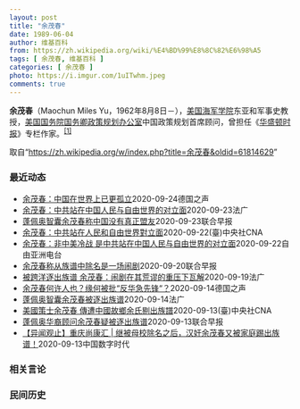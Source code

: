 ```yaml
---
layout: post
title: "余茂春"
date: 1989-06-04
author: 维基百科
from: https://zh.wikipedia.org/wiki/%E4%BD%99%E8%8C%82%E6%98%A5
tags: [ 余茂春, 维基百科 ]
categories: [ 余茂春 ]
photo: https://i.imgur.com/1uITwhm.jpeg
comments: true
---
```

<div class="mw-parser-output"><p><b>余茂春</b>（Maochun Miles Yu，1962年8月8日<span class="useeditintro" title="Template:BLP editintro">－</span>），<a href="/wiki/%E7%BE%8E%E5%9B%BD%E6%B5%B7%E5%86%9B%E5%AD%A6%E9%99%A2" title="美国海军学院">美国海军学院</a>东亚和军事史教授，<a href="/wiki/%E7%BE%8E%E5%9B%BD%E5%9B%BD%E5%8A%A1%E9%99%A2" title="美国国务院">美国国务院</a><a href="/wiki/%E7%BE%8E%E5%9B%BD%E5%9B%BD%E5%8A%A1%E5%8D%BF" title="美国国务卿">国务卿</a><a href="/wiki/%E6%94%BF%E7%AD%96%E8%A7%84%E5%88%92%E5%8A%9E%E5%85%AC%E5%AE%A4" title="政策规划办公室">政策规划办公室</a>中国政策规划首席顾问，曾担任《<a href="/wiki/%E5%8D%8E%E7%9B%9B%E9%A1%BF%E6%97%B6%E6%8A%A5" title="华盛顿时报">华盛顿时报</a>》专栏作家。<sup id="cite_ref-BGWT_1-0" class="reference"><a href="#cite_note-BGWT-1">[1]</a></sup>
</p>
</div><noscript><img src="//zh.wikipedia.org/wiki/Special:CentralAutoLogin/start?type=1x1" alt="" title="" width="1" height="1" style="border: none; position: absolute;"></noscript>
<div class="printfooter">取自“<a dir="ltr" href="https://zh.wikipedia.org/w/index.php?title=余茂春&amp;oldid=61814629">https://zh.wikipedia.org/w/index.php?title=余茂春&amp;oldid=61814629</a>”</div><div id="recent-news"><h3>最近动态</h3><ul><li><a href="https://nodebe4.github.io/waimei/2020-09-24/%E4%BD%99%E8%8C%82%E6%98%A5-%E4%B8%AD%E5%9B%BD%E5%9C%A8%E4%B8%96%E7%95%8C%E4%B8%8A%E5%B7%B2%E6%9B%B4%E5%AD%A4%E7%AB%8B" title="余茂春：中国在世界上已更孤立—— 2020-09-24T14:36:18.948Z （德国之声中文网）在加拿大公共政策智库麦克唐纳-劳里埃研究所(Macdonald-Laurier Instit...">余茂春：中国在世界上已更孤立</a><time>2020-09-24</time><a class="tag">德国之声</a></li>
<li><a href="https://nodebe4.github.io/waimei/2020-09-23/%E4%BD%99%E8%8C%82%E6%98%A5-%E4%B8%AD%E5%85%B1%E7%AB%99%E5%9C%A8%E4%B8%AD%E5%9B%BD%E4%BA%BA%E6%B0%91%E4%B8%8E%E8%87%AA%E7%94%B1%E4%B8%96%E7%95%8C%E7%9A%84%E5%AF%B9%E7%AB%8B%E9%9D%A2" title="余茂春：中共站在中国人民与自由世界的对立面—— 23/09/2020 - 17:21 美国国务院中国政策首席顾问余茂春认为，现在不是中美冷战，而是中共站在了中国人民和自由世界的对立面。他并指，香...">余茂春：中共站在中国人民与自由世界的对立面</a><time>2020-09-23</time><a class="tag">法广</a></li>
<li><a href="https://nodebe4.github.io/waimei/2020-09-23/%E8%93%AC%E4%BD%A9%E5%A5%A5%E6%99%BA%E5%9B%8A%E4%BD%99%E8%8C%82%E6%98%A5%E7%A7%B0%E4%B8%AD%E5%9B%BD%E6%B2%A1%E6%9C%89%E7%9C%9F%E6%AD%A3%E7%9B%9F%E5%8F%8B" title="蓬佩奥智囊余茂春称中国没有真正盟友—— 主张美国强硬对抗中国的美籍华裔学者、美国国务卿蓬佩奥智囊余茂春日前罕见公开亮相，反驳中国在联合国大会上重申的多边主义立场，并称中国没有真正的朋友。据日经亚...">蓬佩奥智囊余茂春称中国没有真正盟友</a><time>2020-09-23</time><a class="tag">联合早报</a></li>
<li><a href="https://nodebe4.github.io/waimei/2020-09-22/%E4%BD%99%E8%8C%82%E6%98%A5-%E4%B8%AD%E5%85%B1%E7%AB%99%E5%9C%A8%E4%BA%BA%E6%B0%91%E5%92%8C%E8%87%AA%E7%94%B1%E4%B8%96%E7%95%8C%E5%B0%8D%E7%AB%8B%E9%9D%A2" title="余茂春：中共站在人民和自由世界對立面—— （中央社台北23日電）美國國務院首席中國政策顧問余茂春指出，中國鎮壓香港，不但顯示一國兩制失敗，且凸顯中國政府完全不可信。現在的國際情勢並不是中美冷戰，...">余茂春：中共站在人民和自由世界對立面</a><time>2020-09-22</time><a class="tag">(臺)中央社CNA</a></li>
<li><a href="https://nodebe4.github.io/waimei/2020-09-22/%E4%BD%99%E8%8C%82%E6%98%A5-%E9%9D%9E%E4%B8%AD%E7%BE%8E%E5%86%B7%E6%88%98-%E6%98%AF%E4%B8%AD%E5%85%B1%E7%AB%99%E5%9C%A8%E4%B8%AD%E5%9B%BD%E4%BA%BA%E6%B0%91%E4%B8%8E%E8%87%AA%E7%94%B1%E4%B8%96%E7%95%8C%E7%9A%84%E5%AF%B9%E7%AB%8B%E9%9D%A2" title="余茂春：非中美冷战 是中共站在中国人民与自由世界的对立面—— 加拿大智库麦克唐纳-劳里埃研究所(MLI)举办一场香港问题和中国政策的论坛，邀请多位国际专家分享意见。美国国务院中国政策首席顾问余茂...">余茂春：非中美冷战   是中共站在中国人民与自由世界的对立面</a><time>2020-09-22</time><a class="tag">自由亚洲电台</a></li>
<li><a href="https://nodebe4.github.io/waimei/2020-09-20/%E4%BD%99%E8%8C%82%E6%98%A5%E7%A7%B0%E4%BB%8E%E6%97%8F%E8%B0%B1%E4%B8%AD%E9%99%A4%E5%90%8D%E6%98%AF%E4%B8%80%E5%9C%BA%E9%97%B9%E5%89%A7" title="余茂春称从族谱中除名是一场闹剧—— 主张美国强硬对抗中国的美籍华裔学者、美国国务卿蓬佩奥智囊余茂春前天（19日）称，从未听过与他有关的族谱，并指将他从族谱中除名是一场荒诞的闹剧。 余茂春在推特上...">余茂春称从族谱中除名是一场闹剧</a><time>2020-09-20</time><a class="tag">联合早报</a></li>
<li><a href="https://nodebe4.github.io/waimei/2020-09-19/%E8%A2%AB%E8%B7%A8%E6%B4%8B%E9%80%90%E5%87%BA%E6%97%8F%E8%B0%B1-%E4%BD%99%E8%8C%82%E6%98%A5-%E9%97%B9%E5%89%A7%E5%9C%A8%E5%85%B6%E8%8D%92%E8%B0%AC%E7%9A%84%E9%87%8D%E5%8E%8B%E4%B8%8B%E7%93%A6%E8%A7%A3" title="被跨洋逐出族谱 余茂春：闹剧在其荒谬的重压下瓦解—— 19/09/2020 - 23:37 日前一段视频显示，美国国务院的中国问题专家余茂春，被故乡安徽余氏宗族代表开会踢出族谱。对此，余茂春通过...">被跨洋逐出族谱 余茂春：闹剧在其荒谬的重压下瓦解</a><time>2020-09-19</time><a class="tag">法广</a></li>
<li><a href="https://nodebe4.github.io/waimei/2020-09-14/%E4%BD%99%E8%8C%82%E6%98%A5%E4%BD%95%E8%AE%B8%E4%BA%BA%E4%B9%9F-%E7%BC%98%E4%BD%95%E8%A2%AB%E6%89%B9-%E5%8F%8D%E5%8D%8E%E6%80%A5%E5%85%88%E9%94%8B" title="余茂春何许人也？缘何被批“反华急先锋“？—— 德国之声中文网2020-09-14T14:54:24.119Z 余茂春被一些媒体描述为“特朗普政府对华强硬政策的背后推动者” （德国之声中文网）很多...">余茂春何许人也？缘何被批“反华急先锋“？</a><time>2020-09-14</time><a class="tag">德国之声</a></li>
<li><a href="https://nodebe4.github.io/waimei/2020-09-14/%E8%93%AC%E4%BD%A9%E5%A5%A5%E6%99%BA%E5%9B%8A%E4%BD%99%E8%8C%82%E6%98%A5%E8%A2%AB%E9%80%90%E5%87%BA%E6%97%8F%E8%B0%B1" title="蓬佩奥智囊余茂春被逐出族谱—— 14/09/2020 - 09:38 美国国务卿蓬佩奥的首席中国政策顾问余茂春，最近被故乡安徽从族谱除名，余氏家族痛斥他为「汉奸」。这是继余茂春早前被母校重庆永川...">蓬佩奥智囊余茂春被逐出族谱</a><time>2020-09-14</time><a class="tag">法广</a></li>
<li><a href="https://nodebe4.github.io/waimei/2020-09-13/%E7%BE%8E%E5%9C%8B%E7%AD%96%E5%A3%AB%E4%BD%99%E8%8C%82%E6%98%A5-%E5%82%B3%E9%81%AD%E4%B8%AD%E5%9C%8B%E6%95%85%E9%84%89%E4%BD%99%E6%B0%8F%E5%89%94%E5%87%BA%E6%97%8F%E8%AD%9C" title="美國策士余茂春 傳遭中國故鄉余氏剔出族譜—— 被媒體報導為美國對中談判核心智囊的美籍華裔學者余茂春，傳出遭故鄉安徽余氏家族剔除出族譜。（圖取自twitter.com/Alston_Kwan） （...">美國策士余茂春 傳遭中國故鄉余氏剔出族譜</a><time>2020-09-13</time><a class="tag">(臺)中央社CNA</a></li>
<li><a href="https://nodebe4.github.io/waimei/2020-09-13/%E8%93%AC%E4%BD%A9%E5%A5%A5%E5%8D%8E%E8%A3%94%E9%A1%BE%E9%97%AE%E4%BD%99%E8%8C%82%E6%98%A5%E7%96%91%E8%A2%AB%E9%80%90%E5%87%BA%E6%97%8F%E8%B0%B1" title="蓬佩奥华裔顾问余茂春疑被逐出族谱—— 香港媒体报道，被视为主张美国强硬对抗中国的美籍华裔学者余茂春，疑似被安徽故乡余氏家族痛斥为汉奸，并被逐出族谱。 据香港《星岛日报》报道，网上流传约一分钟的视...">蓬佩奥华裔顾问余茂春疑被逐出族谱</a><time>2020-09-13</time><a class="tag">联合早报</a></li>
<li><a href="https://nodebe4.github.io/waimei/2020-09-13/%E5%BC%82%E9%97%BB%E8%A7%82%E6%AD%A2-%E9%87%8D%E5%BA%86%E5%B0%9A%E5%BA%B7%E6%B1%87-%E7%BB%A7%E8%A2%AB%E6%AF%8D%E6%A0%A1%E9%99%A4%E5%90%8D%E4%B9%8B%E5%90%8E-%E6%B1%89%E5%A5%B8%E4%BD%99%E8%8C%82%E6%98%A5%E5%8F%88%E8%A2%AB%E5%AE%B6%E5%BA%AD%E8%B8%A2%E5%87%BA%E6%97%8F%E8%B0%B1" title="【异闻观止】重庆尚康汇 | 继被母校除名之后，汉奸余茂春又被家庭踢出族谱！—— 在清朝末年时期，有很多想要拯救腐朽的清朝的爱国人士，他们都被派去国外留学了。学成之后再回来，一同抵抗西方列强的侵略...">【异闻观止】重庆尚康汇 | 继被母校除名之后，汉奸余茂春又被家庭踢出族谱！</a><time>2020-09-13</time><a class="tag">中国数字时代</a></li>
</ul></div><div id="open-opinion"><h3>相关言论</h3><ul></ul></div><div id="mjls-record"><h3>民间历史</h3><ul></ul></div>